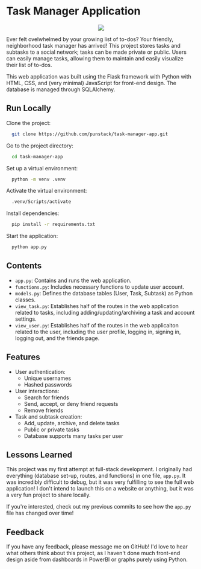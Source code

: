 # Task Manager Application
<p align="center">
  <img src="https://i.giphy.com/media/v1.Y2lkPTc5MGI3NjExZDRzZW11c3B3ZjRqYnZwNnN3eXN6NmttZzcwdjA4NjBzbWRwMHR0NiZlcD12MV9pbnRlcm5hbF9naWZfYnlfaWQmY3Q9Zw/AdBL4byLpKypsOLR9a/giphy.gif" />
</p>

Ever felt ovelwhelmed by your growing list of to-dos? Your friendly, neighborhood task manager has arrived! This project stores tasks and subtasks to a social network; tasks can be made private or public. Users can easily manage tasks, allowing them to maintain and easily visualize their list of to-dos.

This web application was built using the Flask framework with Python with HTML, CSS, and (very minimal) JavaScript for front-end design. The database is managed through SQLAlchemy.

## Run Locally
Clone the project:

```bash
  git clone https://github.com/punstack/task-manager-app.git
```

Go to the project directory:

```bash
  cd task-manager-app
```

Set up a virtual environment:

```bash
  python -m venv .venv
```

Activate the virtual environment:

```bash
  .venv/Scripts/activate
```
Install dependencies:

```bash
  pip install -r requirements.txt
```

Start the application:

```bash
  python app.py
```

## Contents
- `app.py`: Contains and runs the web application.
- `functions.py`: Includes necessary functions to update user account.
- `models.py`: Defines the database tables (User, Task, Subtask) as Python classes.
- `view_task.py`: Establishes half of the routes in the web application related to tasks, including adding/updating/archiving a task and account settings.
- `view_user.py`: Establishes half of the routes in the web applicaiton related to the user, including the user profile, logging in, signing in, logging out, and the friends page.

## Features
- User authentication:
    - Unique usernames
    - Hashed passwords
- User interactions:
    - Search for friends
    - Send, accept, or deny friend requests
    - Remove friends
- Task and subtask creation:
    - Add, update, archive, and delete tasks
    - Public or private tasks
    - Database supports many tasks per user
      
## Lessons Learned
This project was my first attempt at full-stack development. I originally had everything (database set-up, routes, and functions) in one file, `app.py`. It was incredibly difficult to debug, but it was very fulfilling to see the full web application! I don't intend to launch this on a website or anything, but it was a very fun project to share locally.

If you're interested, check out my previous commits to see how the `app.py` file has changed over time!

## Feedback

If you have any feedback, please message me on GitHub! I'd love to hear what others think about this project, as I haven't done much front-end design aside from dashboards in PowerBI or graphs purely using Python.
